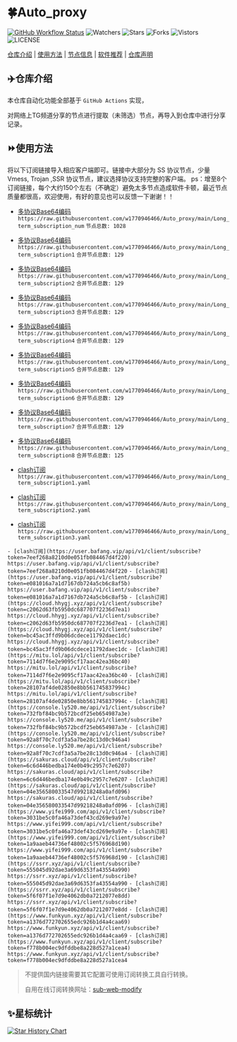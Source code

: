 # 🍀Auto_proxy
[![GitHub Workflow Status](https://img.shields.io/github/workflow/status/w1770946466/Auto_proxy/sub_merge?label=sub_merge)](https://github.com/w1770946466/Auto_proxy/actions/workflows/main.yml) 
![Watchers](https://img.shields.io/github/watchers/w1770946466/Auto_proxy) ![Stars](https://img.shields.io/github/stars/w1770946466/Auto_proxy) ![Forks](https://img.shields.io/github/forks/w1770946466/Auto_proxy) ![Vistors](https://visitor-badge.laobi.icu/badge?page_id=w1770946466.Auto_proxy) ![LICENSE](https://img.shields.io/badge/license-CC%20BY--SA%204.0-green.svg)

[仓库介绍](https://github.com/w1770946466/Auto_proxy#仓库介绍) | [使用方法](https://github.com/w1770946466/Auto_proxy#使用方法) | [节点信息](https://github.com/w1770946466/Auto_proxy#节点信息) | [软件推荐](https://github.com/w1770946466/Auto_proxy#客户端选择) | [仓库声明](https://github.com/w1770946466/Auto_proxy#仓库声明)

## ✈️仓库介绍
本仓库自动化功能全部基于 `GitHub Actions` 实现，

对网络上TG频道分享的节点进行提取（未筛选）节点，再导入到仓库中进行分享记录。

## ⏩使用方法
将以下订阅链接导入相应客户端即可。链接中大部分为 SS 协议节点，少量 Vmess, Trojan ,SSR 协议节点，建议选择协议支持完整的客户端。
ps：增至8个订阅链接，每个大约150个左右（不确定）避免太多节点造成软件卡顿，最近节点质量都很高，欢迎使用，有好的意见也可以反馈一下谢谢！！

- [多协议Base64编码](https://raw.githubusercontent.com/w1770946466/Auto_proxy/main/Long_term_subscription1)
`https://raw.githubusercontent.com/w1770946466/Auto_proxy/main/Long_term_subscription_num`
`节点总数: 1028`

- [多协议Base64编码](https://raw.githubusercontent.com/w1770946466/Auto_proxy/main/Long_term_subscription1)
`https://raw.githubusercontent.com/w1770946466/Auto_proxy/main/Long_term_subscription1`
`合并节点总数: 129`

- [多协议Base64编码](https://raw.githubusercontent.com/w1770946466/Auto_proxy/main/Long_term_subscription2)
`https://raw.githubusercontent.com/w1770946466/Auto_proxy/main/Long_term_subscription2`
`合并节点总数: 129`

- [多协议Base64编码](https://raw.githubusercontent.com/w1770946466/Auto_proxy/main/Long_term_subscription3)
`https://raw.githubusercontent.com/w1770946466/Auto_proxy/main/Long_term_subscription3`
`合并节点总数: 129`

- [多协议Base64编码](https://raw.githubusercontent.com/w1770946466/Auto_proxy/main/Long_term_subscription4)
`https://raw.githubusercontent.com/w1770946466/Auto_proxy/main/Long_term_subscription4`
`合并节点总数: 129`

- [多协议Base64编码](https://raw.githubusercontent.com/w1770946466/Auto_proxy/main/Long_term_subscription5)
`https://raw.githubusercontent.com/w1770946466/Auto_proxy/main/Long_term_subscription5`
`合并节点总数: 129`

- [多协议Base64编码](https://raw.githubusercontent.com/w1770946466/Auto_proxy/main/Long_term_subscription6)
`https://raw.githubusercontent.com/w1770946466/Auto_proxy/main/Long_term_subscription6`
`合并节点总数: 129`

- [多协议Base64编码](https://raw.githubusercontent.com/w1770946466/Auto_proxy/main/Long_term_subscription7)
`https://raw.githubusercontent.com/w1770946466/Auto_proxy/main/Long_term_subscription7`
`合并节点总数: 129`

- [多协议Base64编码](https://raw.githubusercontent.com/w1770946466/Auto_proxy/main/Long_term_subscription8)
`https://raw.githubusercontent.com/w1770946466/Auto_proxy/main/Long_term_subscription8`
`合并节点总数: 125`
- [clash订阅](https://raw.githubusercontent.com/w1770946466/Auto_proxy/main/Long_term_subscription2.yaml)
`https://raw.githubusercontent.com/w1770946466/Auto_proxy/main/Long_term_subscription1.yaml`
- [clash订阅](https://raw.githubusercontent.com/w1770946466/Auto_proxy/main/Long_term_subscription2.yaml)
`https://raw.githubusercontent.com/w1770946466/Auto_proxy/main/Long_term_subscription2.yaml`
- [clash订阅](https://raw.githubusercontent.com/w1770946466/Auto_proxy/main/Long_term_subscription3.yaml)
`https://raw.githubusercontent.com/w1770946466/Auto_proxy/main/Long_term_subscription3.yaml`

`- [clash订阅](https://user.bafang.vip/api/v1/client/subscribe?token=7eef268a8210d0e051fb084467d4f220) https://user.bafang.vip/api/v1/client/subscribe?token=7eef268a8210d0e051fb084467d4f220`
`- [clash订阅](https://user.bafang.vip/api/v1/client/subscribe?token=e081016a7a1d7167db724a5cb6c8af5b) https://user.bafang.vip/api/v1/client/subscribe?token=e081016a7a1d7167db724a5cb6c8af5b`
`- [clash订阅](https://cloud.hhygj.xyz/api/v1/client/subscribe?token=c2062d63fb5950dc687707f2236d7ea1) https://cloud.hhygj.xyz/api/v1/client/subscribe?token=c2062d63fb5950dc687707f2236d7ea1`
`- [clash订阅](https://cloud.hhygj.xyz/api/v1/client/subscribe?token=bc45ac3ffd9b06dcdece11792daec1dc) https://cloud.hhygj.xyz/api/v1/client/subscribe?token=bc45ac3ffd9b06dcdece11792daec1dc`
`- [clash订阅](https://mitu.lol/api/v1/client/subscribe?token=7114d7f6e2e9095cf17aac42ea36bc40) https://mitu.lol/api/v1/client/subscribe?token=7114d7f6e2e9095cf17aac42ea36bc40`
`- [clash订阅](https://mitu.lol/api/v1/client/subscribe?token=28107af4de02850e8bb561745837994c) https://mitu.lol/api/v1/client/subscribe?token=28107af4de02850e8bb561745837994c`
`- [clash订阅](https://console.ly520.me/api/v1/client/subscribe?token=732fbf84bc9b572bcdf25eb654987a3e) https://console.ly520.me/api/v1/client/subscribe?token=732fbf84bc9b572bcdf25eb654987a3e`
`- [clash订阅](https://console.ly520.me/api/v1/client/subscribe?token=92a8f70c7cdf3a5a7be28c13d0c946a4) https://console.ly520.me/api/v1/client/subscribe?token=92a8f70c7cdf3a5a7be28c13d0c946a4`
`- [clash订阅](https://sakuras.cloud/api/v1/client/subscribe?token=6c6d446bedba174e0b49c2957c7e6207) https://sakuras.cloud/api/v1/client/subscribe?token=6c6d446bedba174e0b49c2957c7e6207`
`- [clash订阅](https://sakuras.cloud/api/v1/client/subscribe?token=04e356580033547d99218248a0afd096) https://sakuras.cloud/api/v1/client/subscribe?token=04e356580033547d99218248a0afd096`
`- [clash订阅](https://www.yifei999.com/api/v1/client/subscribe?token=3031be5c0fa46a73def43cd269e9a97e) https://www.yifei999.com/api/v1/client/subscribe?token=3031be5c0fa46a73def43cd269e9a97e`
`- [clash订阅](https://www.yifei999.com/api/v1/client/subscribe?token=1a9aaeb44736ef48002c5f576968d190) https://www.yifei999.com/api/v1/client/subscribe?token=1a9aaeb44736ef48002c5f576968d190`
`- [clash订阅](https://ssrr.xyz/api/v1/client/subscribe?token=555045d92dae3a69d6353fa43554a990) https://ssrr.xyz/api/v1/client/subscribe?token=555045d92dae3a69d6353fa43554a990`
`- [clash订阅](https://ssrr.xyz/api/v1/client/subscribe?token=5f6f07f1e7d9e4062db0a7212077e8dd) https://ssrr.xyz/api/v1/client/subscribe?token=5f6f07f1e7d9e4062db0a7212077e8dd`
`- [clash订阅](https://www.funkyun.xyz/api/v1/client/subscribe?token=a1376d772702655edc926b1d4a4caa69) https://www.funkyun.xyz/api/v1/client/subscribe?token=a1376d772702655edc926b1d4a4caa69`
`- [clash订阅](https://www.funkyun.xyz/api/v1/client/subscribe?token=f778b004ec9dfddbe8a228d527a1cea4) https://www.funkyun.xyz/api/v1/client/subscribe?token=f778b004ec9dfddbe8a228d527a1cea4`








































>不提供国内链接需要其它配置可使用订阅转换工具自行转换。
>
>自用在线订阅转换网址：[sub-web-modify](https://sub.v1.mk/)
## ✨星标统计
[![Star History Chart](https://api.star-history.com/svg?repos=w1770946466/Auto_proxy&type=Date)](https://star-history.com/#w1770946466/Auto_proxy&Date)

